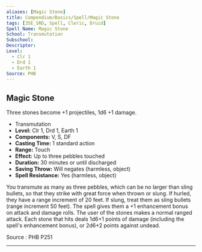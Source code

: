 ```yaml
---
aliases: [Magic Stone]
title: Compendium/Basics/Spell/Magic Stone
tags: [35E_SRD, Spell, Cleric, Druid]
Spell Name: Magic Stone
School: Transmutation
Subschool: 
Descriptor: 
Level:
  - Clr 1
  - Drd 1
  - Earth 1
Source: PHB
---
```



## Magic Stone

Three stones become +1 projectiles, 1d6 +1 damage.

*   Transmutation
*   **Level:** Clr 1, Drd 1, Earth 1
*   **Components:** V, S, DF
*   **Casting Time:** 1 standard action
*   **Range:** Touch
*   **Effect:** Up to three pebbles touched
*   **Duration:** 30 minutes or until discharged
*   **Saving Throw:** Will negates (harmless, object)
*   **Spell Resistance:** Yes (harmless, object)

<p>You transmute as many as three pebbles, which can be no larger than sling bullets, so that they strike with great force when thrown or slung. If hurled, they have a range increment of 20 feet. If slung, treat them as sling bullets (range increment 50 feet). The spell gives them a +1 enhancement bonus on attack and damage rolls. The user of the stones makes a normal ranged attack<i>.</i> Each stone that hits deals 1d6+1 points of damage (including the spell's enhancement bonus), or 2d6+2 points against undead.</p>

Source : PHB P251

---
